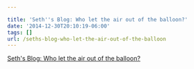 ```yaml
---

title: 'Seth''s Blog: Who let the air out of the balloon?'
date: '2014-12-30T20:10:19-06:00'
tags: []
url: /seths-blog-who-let-the-air-out-of-the-balloon
---
```

<a href="http://sethgodin.typepad.com/seths_blog/2014/12/who-let-the-air-out-of-the-balloon.html">Seth's Blog: Who let the air out of the balloon?</a><br/>
